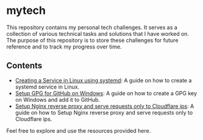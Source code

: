 # mytech

This repository contains my personal tech challenges. It serves as a collection of various technical tasks and solutions that I have worked on. The purpose of this repository is to store these challenges for future reference and to track my progress over time.

## Contents

- [Creating a Service in Linux using systemd](Linux/CreatingServices.md): A guide on how to create a systemd service in Linux.
- [Setup GPG for GitHub on Windows](Git/SetupGPGForGithubOnWindows.md): A guide on how to create a GPG key on Windows and add it to GitHub.
- [Setup Nginx reverse proxy and serve requests only to Cloudflare ips](Linux/SetupNginxReverseProxy.md): A guide on how to Setup Nginx reverse proxy and serve requests only to Cloudflare ips.

Feel free to explore and use the resources provided here.
